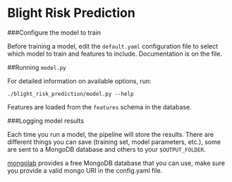 # Blight Risk Prediction

###Configure the model to train

Before training a model, edit the `default.yaml` configuration file to select which model to train and features to include. Documentation is on the file.

##Running `model.py`

For detailed information on available options, run:

`./blight_risk_prediction/model.py --help`

Features are loaded from the `features` schema in the database.

###Logging model results

Each time you run a model, the pipeline will store the results. There are different things you can save (training set, model parameters, etc.), some are sent to a MongoDB database and others to your `$OUTPUT_FOLDER`.

[mongolab](https://mongolab.com) provides a free MongoDB database that you can use, make sure you provide a valid mongo URI in the config.yaml file.